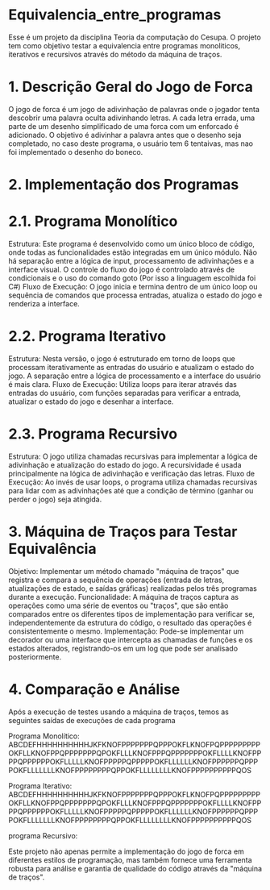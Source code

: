 # Equivalencia_entre_programas
Esse é um projeto da disciplina Teoria da computação do Cesupa. O projeto tem como objetivo testar a equivalencia entre programas monoliticos, iterativos e recursivos através do método da máquina de traços.

# 1. Descrição Geral do Jogo de Forca

O jogo de forca é um jogo de adivinhação de palavras onde o jogador tenta descobrir uma palavra oculta adivinhando letras. A cada letra errada, uma parte de um desenho simplificado de uma forca com um enforcado é adicionado. O objetivo é adivinhar a palavra antes que o desenho seja completado, no caso deste programa, o usuário tem 6 tentaivas, mas nao foi implementado o desenho do boneco.
# 2. Implementação dos Programas
# 2.1. Programa Monolítico

Estrutura: Este programa é desenvolvido como um único bloco de código, onde todas as funcionalidades estão integradas em um único módulo. Não há separação entre a lógica de input, processamento de adivinhações e a interface visual. O controle do fluxo do jogo é controlado através de condicionais e o uso do comando goto (Por isso a linguagem escolhida foi C#)
Fluxo de Execução: O jogo inicia e termina dentro de um único loop ou sequência de comandos que processa entradas, atualiza o estado do jogo e renderiza a interface.

# 2.2. Programa Iterativo

Estrutura: Nesta versão, o jogo é estruturado em torno de loops que processam iterativamente as entradas do usuário e atualizam o estado do jogo. A separação entre a lógica de processamento e a interface do usuário é mais clara.
Fluxo de Execução: Utiliza loops para iterar através das entradas do usuário, com funções separadas para verificar a entrada, atualizar o estado do jogo e desenhar a interface.

# 2.3. Programa Recursivo

Estrutura: O jogo utiliza chamadas recursivas para implementar a lógica de adivinhação e atualização do estado do jogo. A recursividade é usada principalmente na lógica de adivinhação e verificação das letras.
Fluxo de Execução: Ao invés de usar loops, o programa utiliza chamadas recursivas para lidar com as adivinhações até que a condição de término (ganhar ou perder o jogo) seja atingida.

# 3. Máquina de Traços para Testar Equivalência

Objetivo: Implementar um método chamado "máquina de traços" que registra e compara a sequência de operações (entrada de letras, atualizações de estado, e saídas gráficas) realizadas pelos três programas durante a execução.
Funcionalidade: A máquina de traços captura as operações como uma série de eventos ou "traços", que são então comparados entre os diferentes tipos de implementação para verificar se, independentemente da estrutura do código, o resultado das operações é consistentemente o mesmo.
Implementação: Pode-se implementar um decorador ou uma interface que intercepta as chamadas de funções e os estados alterados, registrando-os em um log que pode ser analisado posteriormente.

# 4. Comparação e Análise

Após a execução de testes usando a máquina de traços, temos as seguintes saídas de execuções de cada programa

Programa Monolítico: ABCDEFHHHHHHHHHHJKFKNOFPPPPPPPQPPPOKFLKNOFPQPPPPPPPPPOKFLLKNOFPPQPPPPPPPQPOKFLLLKNOFPPPQPPPPPPPOKFLLLLKNOFPPPPQPPPPPPOKFLLLLLKNOFPPPPPQPPPPPOKFLLLLLLKNOFPPPPPPQPPPPOKFLLLLLLLKNOFPPPPPPPPQPPOKFLLLLLLLLKNOFPPPPPPPPPPQOS

Programa Iterativo:  ABCDEFHHHHHHHHHHJKFKNOFPPPPPPPQPPPOKFLKNOFPQPPPPPPPPPOKFLLKNOFPPQPPPPPPPQPOKFLLLKNOFPPPQPPPPPPPOKFLLLLKNOFPPPPQPPPPPPOKFLLLLLKNOFPPPPPQPPPPPOKFLLLLLLKNOFPPPPPPQPPPPOKFLLLLLLLKNOFPPPPPPPPQPPOKFLLLLLLLLKNOFPPPPPPPPPPQOS

programa Recursivo:  

Este projeto não apenas permite a implementação do jogo de forca em diferentes estilos de programação, mas também fornece uma ferramenta robusta para análise e garantia de qualidade do código através da "máquina de traços".
